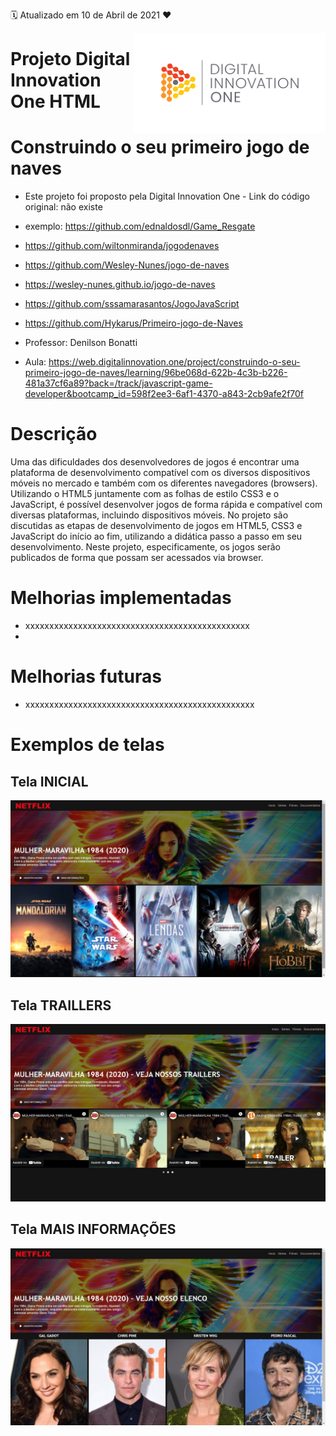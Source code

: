 :spiral_calendar: Atualizado em 10 de Abril de 2021 :heart:

<img align="right" alt="GIF" height="160px" src="https://github.com/rdeconti/rdeconti-resources/blob/main/Digital%20Innovation%20One%20-%20Logotipo.png" />

# Projeto Digital Innovation One HTML
# Construindo o seu primeiro jogo de naves
- Este projeto foi proposto pela Digital Innovation One - Link do código original: não existe

- exemplo: https://github.com/ednaldosdl/Game_Resgate
- https://github.com/wiltonmiranda/jogodenaves
- https://github.com/Wesley-Nunes/jogo-de-naves
- https://wesley-nunes.github.io/jogo-de-naves
- https://github.com/sssamarasantos/JogoJavaScript
- https://github.com/Hykarus/Primeiro-jogo-de-Naves

- Professor: Denilson Bonatti
- Aula: https://web.digitalinnovation.one/project/construindo-o-seu-primeiro-jogo-de-naves/learning/96be068d-622b-4c3b-b226-481a37cf6a89?back=/track/javascript-game-developer&bootcamp_id=598f2ee3-6af1-4370-a843-2cb9afe2f70f

# Descrição
Uma das dificuldades dos desenvolvedores de jogos é encontrar uma plataforma de desenvolvimento compatível com os diversos dispositivos móveis no mercado e também com os diferentes navegadores (browsers). Utilizando o HTML5 juntamente com as folhas de estilo CSS3 e o JavaScript, é possível desenvolver jogos de forma rápida e compatível com diversas plataformas, incluindo dispositivos móveis. No projeto são discutidas as etapas de desenvolvimento de jogos em HTML5, CSS3 e JavaScript do início ao fim, utilizando a didática passo a passo em seu desenvolvimento. Neste projeto, especificamente, os jogos serão publicados de forma que possam ser acessados via browser.

# Melhorias implementadas
- xxxxxxxxxxxxxxxxxxxxxxxxxxxxxxxxxxxxxxxxxxxxxxx
- 
# Melhorias futuras
- xxxxxxxxxxxxxxxxxxxxxxxxxxxxxxxxxxxxxxxxxxxxxxxx

# Exemplos de telas

## Tela INICIAL
<img src="https://github.com/rdeconti/Bootcamp-DIO-Html-Web-Projeto02/blob/main/tela-index.jpeg" />

## Tela TRAILLERS
<img src="https://github.com/rdeconti/Bootcamp-DIO-Html-Web-Projeto02/blob/main/tela-traillers.jpg" />

## Tela MAIS INFORMAÇÕES
<img src="https://github.com/rdeconti/Bootcamp-DIO-Html-Web-Projeto02/blob/main/tela-info.jpg" />
